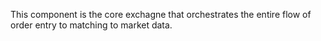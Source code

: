 This component is the core exchagne that orchestrates the entire flow of order entry to matching to market data.